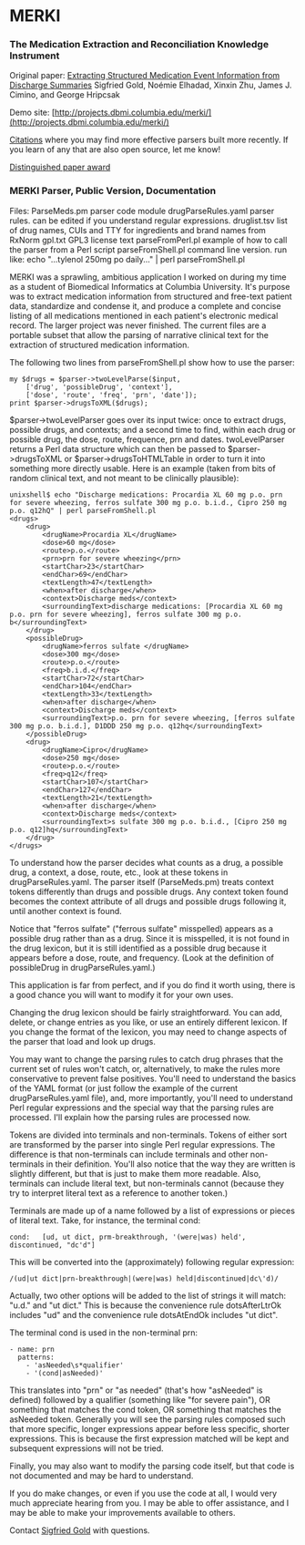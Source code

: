 MERKI 
=====
### The Medication Extraction and Reconciliation Knowledge Instrument

Original paper: 
[Extracting Structured Medication Event Information from Discharge
Summaries](http://www.ncbi.nlm.nih.gov/pmc/articles/PMC2655993/)
Sigfried Gold, Noémie Elhadad, Xinxin Zhu, James J. Cimino, and George Hripcsak

Demo site: [http://projects.dbmi.columbia.edu/merki/](http://projects.dbmi.columbia.edu/merki/)

[Citations](http://scholar.google.com/scholar?cites=12861617034331125757&as_sdt=20000005&sciodt=0,21&hl=en)
where you may find more effective parsers built more recently. If you
learn of any that are also open source, let me know!

[Distinguished paper award](http://www.amia.org/amia-awards/annual-conference-awards)

### MERKI Parser, Public Version, Documentation

Files:
    ParseMeds.pm            parser code module
    drugParseRules.yaml     parser rules.  can be edited if you understand regular expressions.
    druglist.tsv            list of drug names, CUIs and TTY for ingredients and brand names from RxNorm
    gpl.txt                 GPL3 license text
    parseFromPerl.pl        example of how to call the parser from a Perl script
    parseFromShell.pl       command line version.  run like:
                                echo "...tylenol 250mg po daily..." | perl parseFromShell.pl

MERKI was a sprawling, ambitious application I worked on during my time
as a student of Biomedical Informatics at Columbia University.  It's
purpose was to extract medication information from structured and
free-text patient data, standardize and condense it, and produce a
complete and concise listing of all medications mentioned in each
patient's electronic medical record.  The larger project was never
finished.  The current files are a portable subset that allow the
parsing of narrative clinical text for the extraction of structured
medication information.

The following two lines from parseFromShell.pl show how to use the
parser:

    my $drugs = $parser->twoLevelParse($input, 
        ['drug', 'possibleDrug', 'context'], 
        ['dose', 'route', 'freq', 'prn', 'date']);	
    print $parser->drugsToXML($drugs);

$parser->twoLevelParser goes over its input twice: once to extract
drugs, possible drugs, and contexts; and a second time to find, within
each drug or possible drug, the dose, route, frequence, prn and dates.
twoLevelParser returns a Perl data structure which can then be passed
to $parser->drugsToXML or $parser->drugsToHTMLTable in order to turn
it into something more directly usable.  Here is an example (taken from
bits of random clinical text, and not meant to be clinically plausible):

    unixshell$ echo "Discharge medications: Procardia XL 60 mg p.o. prn for severe wheezing, ferros sulfate 300 mg p.o. b.i.d., Cipro 250 mg p.o. q12hQ" | perl parseFromShell.pl
    <drugs>
        <drug>
            <drugName>Procardia XL</drugName>
            <dose>60 mg</dose>
            <route>p.o.</route>
            <prn>prn for severe wheezing</prn>
            <startChar>23</startChar>
            <endChar>69</endChar>
            <textLength>47</textLength>
            <when>after discharge</when>
            <context>Discharge meds</context>
            <surroundingText>discharge medications: [Procardia XL 60 mg p.o. prn for severe wheezing], ferros sulfate 300 mg p.o. b</surroundingText>
        </drug>
        <possibleDrug>
            <drugName>ferros sulfate </drugName>
            <dose>300 mg</dose>
            <route>p.o.</route>
            <freq>b.i.d.</freq>
            <startChar>72</startChar>
            <endChar>104</endChar>
            <textLength>33</textLength>
            <when>after discharge</when>
            <context>Discharge meds</context>
            <surroundingText>p.o. prn for severe wheezing, [ferros sulfate 300 mg p.o. b.i.d.], D1DDD 250 mg p.o. q12hq</surroundingText>
        </possibleDrug>
        <drug>
            <drugName>Cipro</drugName>
            <dose>250 mg</dose>
            <route>p.o.</route>
            <freq>q12</freq>
            <startChar>107</startChar>
            <endChar>127</endChar>
            <textLength>21</textLength>
            <when>after discharge</when>
            <context>Discharge meds</context>
            <surroundingText>s sulfate 300 mg p.o. b.i.d., [Cipro 250 mg p.o. q12]hq</surroundingText>
        </drug>
    </drugs>

To understand how the parser decides what counts as a drug, a possible
drug, a context, a dose, route, etc., look at these tokens in
drugParseRules.yaml.  The parser itself (ParseMeds.pm) treats context
tokens differently than drugs and possible drugs.  Any context token
found becomes  the context attribute of all drugs and possible drugs
following it, until another context is found.

Notice that "ferros sulfate" ("ferrous sulfate" misspelled) appears as
a possible drug rather than as a drug.  Since it is misspelled, it is
not found in the drug lexicon, but it is still identified as a possible
drug because it appears before a dose, route, and frequency.  (Look at
the definition of possibleDrug in drugParseRules.yaml.)

This application is far from perfect, and if you do find it worth using,
there is a good chance you will want to modify it for your own uses.

Changing the drug lexicon should be fairly straightforward.  You can
add, delete, or change entries as you like, or use an entirely different
lexicon.  If you change the format of the lexicon, you may need to
change aspects of the parser that load and look up drugs.

You may want to change the parsing rules to catch drug phrases that the
current set of rules won't catch, or, alternatively, to make the rules
more conservative to prevent false positives.  You'll need to understand
the basics of the YAML format (or just follow the example of the current
drugParseRules.yaml file), and, more importantly, you'll need to
understand Perl regular expressions and the special way that the parsing
rules are processed.  I'll explain how the parsing rules are processed
now.

Tokens are divided into terminals and non-terminals.  Tokens of either
sort are transformed by the parser into single Perl regular expressions.
The difference is that non-terminals can include terminals and other
non-terminals in their definition.  You'll also notice that the way they
are written is slightly different, but that is just to make them more
readable.  Also, terminals can include literal text, but non-terminals
cannot (because they try to interpret literal text as a reference to
another token.)

Terminals are made up of a name followed by a list of expressions or
pieces of literal text.  Take, for instance, the terminal cond:

    cond:   [ud, ut dict, prm-breakthrough, '(were|was) held', discontinued, "dc'd"]

This will be converted into the (approximately) following regular expression:

    /(ud|ut dict|prn-breakthrough|(were|was) held|discontinued|dc\'d)/

Actually, two other options will be added to the list of strings it will
match: "u\.d\." and "ut dict\."  This is because the convenience rule
dotsAfterLtrOk includes "ud" and the convenience rule dotsAtEndOk
includes "ut dict".

The terminal cond is used in the non-terminal prn:

    - name: prn
      patterns:
        - 'asNeeded\s*qualifier'
        - '(cond|asNeeded)'

This translates into "prn" or "as needed" (that's how "asNeeded" is
defined) followed by a qualifier (something like "for severe pain"), OR
something that matches the cond token, OR something that matches the
asNeeded token.  Generally you will see the parsing rules composed
such that more specific, longer expressions appear before less specific,
shorter expressions.  This is because the first expression matched will
be kept and subsequent expressions will not be tried.

Finally, you may also want to modify the parsing code itself, but that
code is not documented and may be hard to understand.

If you do make changes, or even if you use the code at all, I would very
much appreciate hearing from you.  I may be able to offer assistance,
and I may be able to make your improvements available to others.

Contact [Sigfried Gold](http://sigfried.org) with questions.
